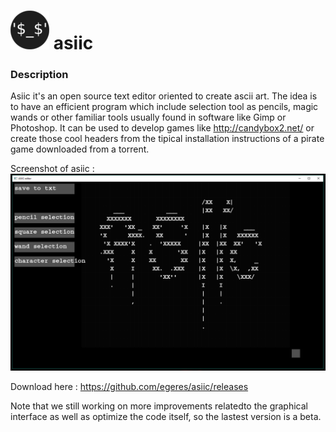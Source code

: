 # ![](https://github.com/egeres/asiic/blob/master/asiic_resources/asiic_logo_small.png) asiic

### Description
Asiic it's an open source text editor oriented to create ascii art. The idea is to have an efficient program which include selection tool as pencils, magic wands or other familiar tools usually found in software like Gimp or Photoshop. It can be used to develop games like http://candybox2.net/ or create those cool headers from the tipical installation instructions of a pirate game downloaded from a torrent.

Screenshot of asiic :
![](https://github.com/egeres/asiic/blob/master/asiic_resources/asiic_screenshot.png)

Download here : https://github.com/egeres/asiic/releases

Note that we still working on more improvements relatedto the graphical interface as well as optimize the code itself, so the lastest version is a beta.
